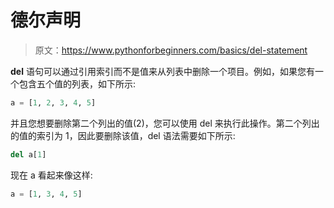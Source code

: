 # 德尔声明

> 原文：<https://www.pythonforbeginners.com/basics/del-statement>

**del** 语句可以通过引用索引而不是值来从列表中删除一个项目。例如，如果您有一个包含五个值的列表，如下所示:

```py
a = [1, 2, 3, 4, 5]
```

并且您想要删除第二个列出的值(2)，您可以使用 del 来执行此操作。第二个列出的值的索引为 1，因此要删除该值，del 语法需要如下所示:

```py
del a[1]
```

现在 a 看起来像这样:

```py
a = [1, 3, 4, 5]
```